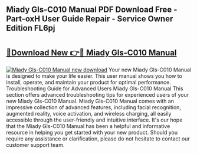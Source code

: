 ## Miady Gls-C010 Manual PDF Download Free - Part-oxH User Guide Repair - Service Owner Edition FL6pj

# <h2><a href="http://bc16383.oget.top/?id=Miady+Gls-C010+Manual">🔗Download New 👉🔴 Miady Gls-C010 Manual</a></h2>

[![Miady Gls-C010 Manual new download](https://i.imgur.com/5g1atiW.png)](http://bc16383.oget.top/?id=Miady+Gls-C010+Manual)
Your new Miady Gls-C010 Manual is designed to make your life easier. This user manual shows you how to install, operate, and maintain your product for optimal performance. Troubleshooting Guide for Advanced Users Miady Gls-C010 Manual This section offers advanced troubleshooting tips for experienced users of your new Miady Gls-C010 Manual. Miady Gls-C010 Manual comes with an impressive collection of advanced features, including facial recognition, augmented reality, voice activation, and wireless charging, all easily accessible through the user-friendly and intuitive interface. It's our hope that the Miady Gls-C010 Manual has been a helpful and informative resource in helping you get started with your new product. Should you require any assistance or clarification, please do not hesitate to contact our customer support team.
